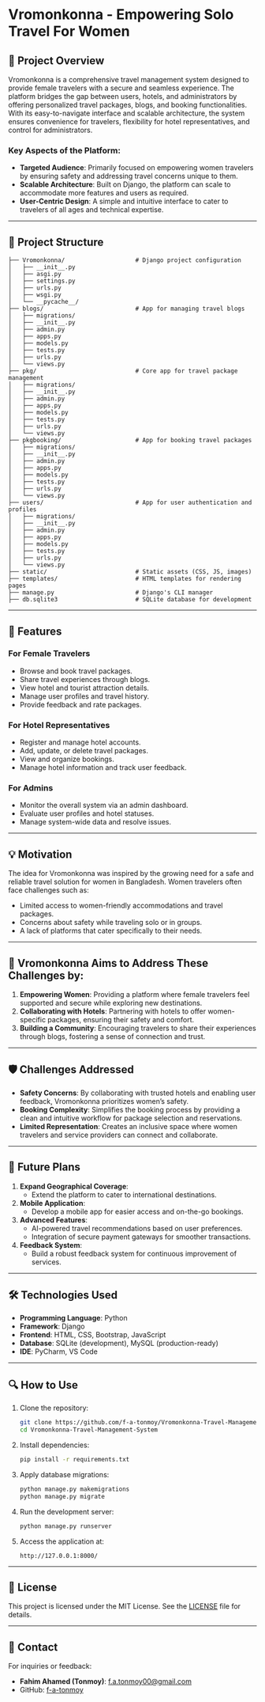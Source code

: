 # Vromonkonna - Empowering Solo Travel For Women

## 📝 Project Overview

Vromonkonna is a comprehensive travel management system designed to provide female travelers with a secure and seamless experience. The platform bridges the gap between users, hotels, and administrators by offering personalized travel packages, blogs, and booking functionalities. With its easy-to-navigate interface and scalable architecture, the system ensures convenience for travelers, flexibility for hotel representatives, and control for administrators.

### Key Aspects of the Platform:
- **Targeted Audience**: Primarily focused on empowering women travelers by ensuring safety and addressing travel concerns unique to them.
- **Scalable Architecture**: Built on Django, the platform can scale to accommodate more features and users as required.
- **User-Centric Design**: A simple and intuitive interface to cater to travelers of all ages and technical expertise.


---

## 📂 Project Structure

```plaintext
├── Vromonkonna/                    # Django project configuration
│   ├── __init__.py
│   ├── asgi.py
│   ├── settings.py
│   ├── urls.py
│   ├── wsgi.py
│   └── __pycache__/
├── blogs/                          # App for managing travel blogs
│   ├── migrations/
│   ├── __init__.py
│   ├── admin.py
│   ├── apps.py
│   ├── models.py
│   ├── tests.py
│   ├── urls.py
│   └── views.py
├── pkg/                            # Core app for travel package management
│   ├── migrations/
│   ├── __init__.py
│   ├── admin.py
│   ├── apps.py
│   ├── models.py
│   ├── tests.py
│   ├── urls.py
│   └── views.py
├── pkgbooking/                     # App for booking travel packages
│   ├── migrations/
│   ├── __init__.py
│   ├── admin.py
│   ├── apps.py
│   ├── models.py
│   ├── tests.py
│   ├── urls.py
│   └── views.py
├── users/                          # App for user authentication and profiles
│   ├── migrations/
│   ├── __init__.py
│   ├── admin.py
│   ├── apps.py
│   ├── models.py
│   ├── tests.py
│   ├── urls.py
│   └── views.py
├── static/                         # Static assets (CSS, JS, images)
├── templates/                      # HTML templates for rendering pages
├── manage.py                       # Django's CLI manager
├── db.sqlite3                      # SQLite database for development
```

---

## 🚀 Features

### For Female Travelers
- Browse and book travel packages.
- Share travel experiences through blogs.
- View hotel and tourist attraction details.
- Manage user profiles and travel history.
- Provide feedback and rate packages.

### For Hotel Representatives
- Register and manage hotel accounts.
- Add, update, or delete travel packages.
- View and organize bookings.
- Manage hotel information and track user feedback.

### For Admins
- Monitor the overall system via an admin dashboard.
- Evaluate user profiles and hotel statuses.
- Manage system-wide data and resolve issues.

---

## 💡 Motivation
The idea for Vromonkonna was inspired by the growing need for a safe and reliable travel solution for women in Bangladesh. Women travelers often face challenges such as:
- Limited access to women-friendly accommodations and travel packages.
- Concerns about safety while traveling solo or in groups.
- A lack of platforms that cater specifically to their needs.

---

## 🎯 Vromonkonna Aims to Address These Challenges by:
1. **Empowering Women**: Providing a platform where female travelers feel supported and secure while exploring new destinations.
2. **Collaborating with Hotels**: Partnering with hotels to offer women-specific packages, ensuring their safety and comfort.
3. **Building a Community**: Encouraging travelers to share their experiences through blogs, fostering a sense of connection and trust.

---

## 🛡️ Challenges Addressed
- **Safety Concerns**: By collaborating with trusted hotels and enabling user feedback, Vromonkonna prioritizes women’s safety.
- **Booking Complexity**: Simplifies the booking process by providing a clean and intuitive workflow for package selection and reservations.
- **Limited Representation**: Creates an inclusive space where women travelers and service providers can connect and collaborate.

---

## 📃 Future Plans
1. **Expand Geographical Coverage**:
   - Extend the platform to cater to international destinations.
2. **Mobile Application**:
   - Develop a mobile app for easier access and on-the-go bookings.
3. **Advanced Features**:
   - AI-powered travel recommendations based on user preferences.
   - Integration of secure payment gateways for smoother transactions.
4. **Feedback System**:
   - Build a robust feedback system for continuous improvement of services.
  
---

## 🛠️ Technologies Used

- **Programming Language**: Python
- **Framework**: Django
- **Frontend**: HTML, CSS, Bootstrap, JavaScript
- **Database**: SQLite (development), MySQL (production-ready)
- **IDE**: PyCharm, VS Code

---

## 🔍 How to Use

1. Clone the repository:
   ```bash
   git clone https://github.com/f-a-tonmoy/Vromonkonna-Travel-Management-System.git
   cd Vromonkonna-Travel-Management-System
   ```

2. Install dependencies:
   ```bash
   pip install -r requirements.txt
   ```

3. Apply database migrations:
   ```bash
   python manage.py makemigrations
   python manage.py migrate
   ```

4. Run the development server:
   ```bash
   python manage.py runserver
   ```

5. Access the application at:
   ```
   http://127.0.0.1:8000/
   ```

---

## 📜 License

This project is licensed under the MIT License. See the [LICENSE](LICENSE) file for details.

---

## 💬 Contact

For inquiries or feedback:
- **Fahim Ahamed (Tonmoy)**: [f.a.tonmoy00@gmail.com](mailto:f.a.tonmoy00@gmail.com)
- GitHub: [f-a-tonmoy](https://github.com/f-a-tonmoy)
```
